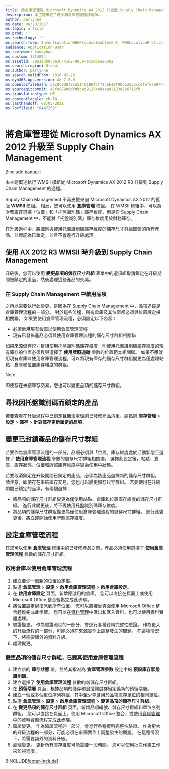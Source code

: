 ```yaml
---
title: 將倉庫管理從 Microsoft Dynamics AX 2012 升級至 Supply Chain Management
description: 本主題概述了產品和倉庫管理遷移選項。
author: perlynne
ms.date: 06/20/2017
ms.topic: article
ms.prod: ''
ms.technology: ''
ms.search.form: InventLocationWHSProcessEnablement, WHSLocationProfile, InventTableStorageDimensionGroupChange, InventUpdateBlockedItem, WHSParameters, WHSReservationHierarchy, WHSUOMSeqGroupTable
audience: Application User
ms.reviewer: kamaybac
ms.custom: 1714054
ms.assetid: 79a1a3b9-3a36-4162-8839-ec39b5e26602
ms.search.region: Global
ms.author: perlynne
ms.search.validFrom: 2016-02-28
ms.dyn365.ops.version: AX 7.0.0
ms.openlocfilehash: 5ac8c0d8781e5146186fbf71ce619f90ca3556ccefefe7e974efded7e0eb86dd
ms.sourcegitcommit: 42fe9790ddf0bdad911544deaa82123a396712fb
ms.translationtype: HT
ms.contentlocale: zh-TW
ms.lasthandoff: 08/05/2021
ms.locfileid: "8447258"
---
```

# <a name="upgrade-warehouse-management-from-microsoft-dynamics-ax-2012-to-supply-chain-management"></a>將倉庫管理從 Microsoft Dynamics AX 2012 升級至 Supply Chain Management 


[!include [banner](../includes/banner.md)]

本主題概述執行 WMSII 模組從 Microsoft Dynamics AX 2012 R3 升級到 Supply Chain Management 的過程。

Supply Chain Management 不再支援來自 Microsoft Dynamics AX 2012 的舊版 **WMSII** 模組。 相反，您可以使用 **倉庫管理** 模組。 在 WMSII 模組中，可以為財務庫存選擇「位置」和「托盤識別碼」庫存維度，但是在 Supply Chain Management 中，不能將「托盤識別碼」庫存維度用於財務庫存。

在升級過程中，將識別與使用托盤識別碼庫存維度的儲存尺寸群組關聯的所有產品、並標記為已鎖定，並且不會進行升級處理。

## <a name="upgrading-to-supply-chain-management-when-ax-2012-r3-wmsii-is-used"></a>使用 AX 2012 R3 WMSII 時升級到 Supply Chain Management
升級後，您可以使用 **變更品項的儲存尺寸群組** 表單中的選項組取消鎖定在升級期間被鎖定的產品，然後處理這些產品的交易。

### <a name="enabling-items-in-supply-chain-management"></a>在 Supply Chain Management 中啟用品項 
之所以需要執行此變更，是因為在 Supply Chain Management 中，品項追蹤是倉庫管理流程的一部分。 對於這些流程，所有倉庫及其位置都必須與位置設定檔相關聯。 如果要使用倉庫管理流程，必須設定以下內容：
-   必須啟用現有倉庫以使用倉庫管理流程 
-   現有已發佈產品必須與使用倉庫管理流程的儲存尺寸群組相關聯 

如果來源儲存尺寸群組使用托盤識別碼庫存維度，則使用托盤識別碼庫存維度的現有庫存的位置必須與與選擇了 **使用牌照追蹤** 參數的位置範本相關聯。 如果不應啟用現有倉庫以使用倉庫管理流程，可以將現有庫存的儲存尺寸群組變更為僅處理站點、倉庫和位置庫存維度的群組。 

> [!NOTE] 
>  即使存在未結庫存交易，您也可以變更品項的儲存尺寸群組。

## <a name="find-products-that-were-blocked-because-of-pallet-id"></a>尋找因托盤識別碼而鎖定的產品
若要查看在升級過程中已鎖定且無法處理的已發佈產品清單，請點選 **庫存管理** &gt; **設定** &gt; **庫存** &gt; **針對庫存更新鎖定的品項**。

## <a name="change-storage-dimension-group-for-blocked-products"></a>變更已封鎖產品的儲存尺寸群組 
 
若要作為倉庫管理流程的一部分，品項必須與「位置」庫存維度處於活動狀態且選擇了 **使用倉庫管理流程** 參數的儲存尺寸群組相關聯。 選擇此設定後，站點、倉庫、庫存狀態、位置和牌照庫存維度將變為使用中狀態。

若要取消鎖定在升級期間已鎖定的產品，必須為該產品選擇新的儲存尺寸群組。 請注意，即使存在未結庫存交易，您也可以變更儲存尺寸群組。 若要使用在升級期間已鎖定的品項，有兩個選擇：

-   將品項的儲存尺寸群組變更為僅使用站點、倉庫和位置庫存維度的儲存尺寸群組。 進行此變更後，將不再使用托盤識別碼庫存維度。
-   將品項的儲存尺寸群組變更為僅使用倉庫管理流程的儲存尺寸群組。 進行此變更後，將立即開始使用牌照庫存維度。

## <a name="configure-warehouse-management-processes"></a>設定倉庫管理流程
在您可以使用 **倉庫管理** 模組中的已發佈產品之前，產品必須使用選擇了 **使用倉庫管理流程** 參數的儲存尺寸群組。

### <a name="enable-warehouses-to-use-warehouse-management-processes"></a>啟用倉庫以使用倉庫管理流程

1.  建立至少一個新的位置設定檔。
2.  點選 **倉庫管理** &gt; **設定** &gt; **啟用倉庫管理流程** &gt; **啟用倉庫設定**。
3.  在 **啟用倉庫設定** 頁面，新增應啟用的倉庫。 您可以直接在頁面上或使用 Microsoft Office 整合輕鬆完成此步驟。
4.  將位置設定綁指派到所有位置。 您可以直接從頁面使用 Microsoft Office 整合輕鬆完成此步驟。 您可以在[資料管理](../../fin-ops-core/dev-itpro/data-entities/data-entities.md)中匯出和匯入資料，也可以使用資料實體處理。
5.  驗證變更。 作為驗證流程的一部分，會進行各種資料完整性驗證。 作為更大的升級流程的一部分，可能必須在來源實作上調整發生的問題。 在這種情況下，將需要額外的資料升級。
6.  處理變更。

### <a name="change-the-storage-dimension-group-for-items-so-that-it-uses-warehouse-management-processes"></a>變更品項的儲存尺寸群組，已變其使用倉庫管理流程

1.  建立新的 **庫存狀態** 值，並將其指派為 **倉庫管理參數** 設定中的 **預設庫存狀態識別碼**。
2.  建立選擇了 **使用倉庫管理流程** 參數的新儲存尺寸群組。
3.  在 **預留階層** 頁面，根據品項的儲存和追蹤維度群組定義新的預留階層。
4.  建立一個或多個單位序列群組，其中至少包含用於品項庫存單位的相同單位。
5.  點選 **倉庫管理** &gt; **設定** &gt; **啟用倉庫管理流程** &gt; **變更品項的儲存尺寸群組**。
6.  在 **變更品項的儲存尺寸群組** 頁面，新增品項編號、儲存尺寸群組和單位序列群組。 您可以直接在頁面上，使用 Microsoft Office 整合，或使用[資料管理](../../fin-ops-core/dev-itpro/data-entities/data-entities.md)中的資料實體流程完成此步驟。
7.  驗證變更。 作為驗證流程的一部分，會進行各種資料完整性驗證。 作為更大的升級流程的一部分，可能必須在來源實作上調整發生的問題。 在這種情況下，將需要額外的資料升級。
8.  處理變更。 更新所有庫存維度可能需要一段時間。 您可以使用批次作業工作來監視進度。


[!INCLUDE[footer-include](../../includes/footer-banner.md)]